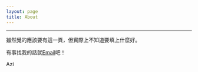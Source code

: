 ```yaml
---
layout: page
title: About
---
```

---

雖然覺的應該要有這一頁，但實際上不知道要填上什麼好。

有事找我的話就[Email](mailto:azi.chen@gmail.com)吧！

Azi